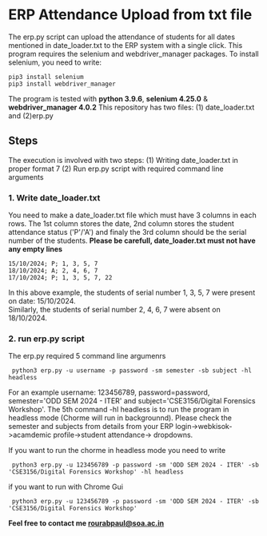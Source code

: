 # ERP Attendance Upload from txt file
The erp.py script can upload the attendance of students for all dates mentioned in date_loader.txt to the ERP system with a single click. This program requires the selenium and webdriver_manager packages. To install selenium, you need to write:
```
pip3 install selenium
pip3 install webdriver_manager
```
The program is tested with <b>python 3.9.6</b>, <b>selenium 4.25.0</b> & <b>webdriver_manager 4.0.2</b>
This repository has two files: (1) date_loader.txt and (2)erp.py
## Steps
The execution is involved with two steps: (1) Writing date_loader.txt in proper format 7 (2) Run erp.py script with required command line arguments
### 1. Write date_loader.txt
You need to make a date_loader.txt file which must have 3 columns in each rows. The 1st column stores the date, 2nd column stores the student attendance status ('P'/'A') and finaly the 3rd column should be the serial number of the students. <b>Please be carefull, date_loader.txt must not have any empty lines</b>
```
15/10/2024; P; 1, 3, 5, 7
18/10/2024; A; 2, 4, 6, 7
17/10/2024; P; 1, 3, 5, 7, 22
```
In this above example, the students of serial number 1, 3, 5, 7 were present on date: 15/10/2024.<br>
Similarly, the students of serial number 2, 4, 6, 7 were absent on 18/10/2024.

### 2. run erp.py script
The erp.py required 5 command line argumenrs
```
 python3 erp.py -u username -p password -sm semester -sb subject -hl headless
```
For an example username: 123456789, password=password, semester='ODD SEM 2024 - ITER' and subject='CSE3156/Digital Forensics Workshop'. The 5th command -hl headless is to run the program in headless mode (Chorme will run in backgrounnd). Please check the semester and subjects from details from your ERP login->webkisok->acamdemic  profile->student attendance-> dropdowns.

If you want to run the chorme in headless mode you need to write
```
 python3 erp.py -u 123456789 -p password -sm 'ODD SEM 2024 - ITER' -sb 'CSE3156/Digital Forensics Workshop' -hl headless
```
if you want to run with Chrome Gui
```
 python3 erp.py -u 123456789 -p password -sm 'ODD SEM 2024 - ITER' -sb 'CSE3156/Digital Forensics Workshop'
```
<b>Feel free to contact me rourabpaul@soa.ac.in</b>

